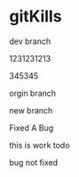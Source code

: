 # gitKills


dev branch


1231231213


345345

orgin branch

new branch


Fixed A Bug




this is work todo

bug not fixed

